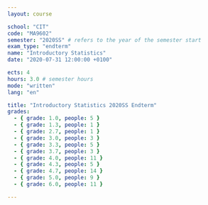 ```yaml
---
layout: course

school: "CIT"
code: "MA9602"
semester: "2020SS" # refers to the year of the semester start
exam_type: "endterm"
name: "Introductory Statistics"
date: "2020-07-31 12:00:00 +0100"

ects: 4
hours: 3.0 # semester hours
mode: "written"
lang: "en"

title: "Introductory Statistics 2020SS Endterm"
grades:
  - { grade: 1.0, people: 5 }
  - { grade: 1.3, people: 1 }
  - { grade: 2.7, people: 1 }
  - { grade: 3.0, people: 3 }
  - { grade: 3.3, people: 5 }
  - { grade: 3.7, people: 3 }
  - { grade: 4.0, people: 11 }
  - { grade: 4.3, people: 5 }
  - { grade: 4.7, people: 14 }
  - { grade: 5.0, people: 9 }
  - { grade: 6.0, people: 11 }

---
```



